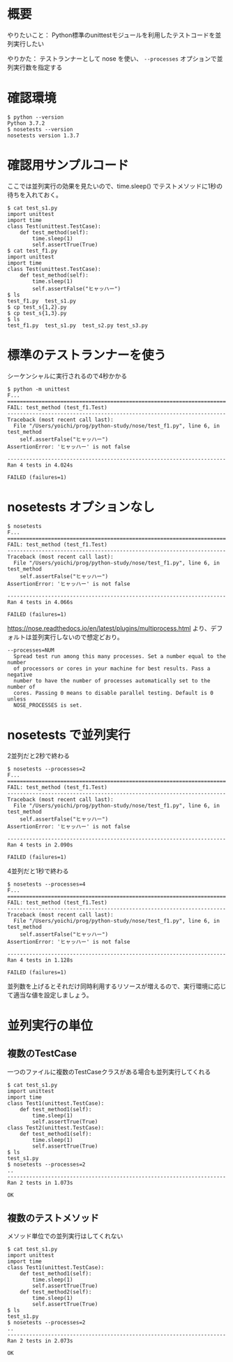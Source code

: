 # 概要

やりたいこと：
Python標準のunittestモジュールを利用したテストコードを並列実行したい

やりかた：
テストランナーとして nose を使い、 `--processes` オプションで並列実行数を指定する

# 確認環境

```console
$ python --version
Python 3.7.2
$ nosetests --version
nosetests version 1.3.7
```
# 確認用サンプルコード

ここでは並列実行の効果を見たいので、time.sleep() でテストメソッドに1秒の待ちを入れておく。

```console
$ cat test_s1.py
import unittest
import time
class Test(unittest.TestCase):
    def test_method(self):
        time.sleep(1)
        self.assertTrue(True)
$ cat test_f1.py
import unittest
import time
class Test(unittest.TestCase):
    def test_method(self):
        time.sleep(1)
        self.assertFalse("ヒャッハー")
$ ls
test_f1.py  test_s1.py
$ cp test_s{1,2}.py
$ cp test_s{1,3}.py
$ ls
test_f1.py  test_s1.py  test_s2.py test_s3.py
```

# 標準のテストランナーを使う

シーケンシャルに実行されるので4秒かかる

```console
$ python -m unittest
F...
======================================================================
FAIL: test_method (test_f1.Test)
----------------------------------------------------------------------
Traceback (most recent call last):
  File "/Users/yoichi/prog/python-study/nose/test_f1.py", line 6, in test_method
    self.assertFalse("ヒャッハー")
AssertionError: 'ヒャッハー' is not false

----------------------------------------------------------------------
Ran 4 tests in 4.024s

FAILED (failures=1)
```

# nosetests オプションなし

```console
$ nosetests
F...
======================================================================
FAIL: test_method (test_f1.Test)
----------------------------------------------------------------------
Traceback (most recent call last):
  File "/Users/yoichi/prog/python-study/nose/test_f1.py", line 6, in test_method
    self.assertFalse("ヒャッハー")
AssertionError: 'ヒャッハー' is not false

----------------------------------------------------------------------
Ran 4 tests in 4.066s

FAILED (failures=1)
```

https://nose.readthedocs.io/en/latest/plugins/multiprocess.html より、デフォルトは並列実行しないので想定どおり。

```
--processes=NUM
  Spread test run among this many processes. Set a number equal to the number
  of processors or cores in your machine for best results. Pass a negative
  number to have the number of processes automatically set to the number of
  cores. Passing 0 means to disable parallel testing. Default is 0 unless
  NOSE_PROCESSES is set. 
```

# nosetests で並列実行

2並列だと2秒で終わる

```console
$ nosetests --processes=2
F...
======================================================================
FAIL: test_method (test_f1.Test)
----------------------------------------------------------------------
Traceback (most recent call last):
  File "/Users/yoichi/prog/python-study/nose/test_f1.py", line 6, in test_method
    self.assertFalse("ヒャッハー")
AssertionError: 'ヒャッハー' is not false

----------------------------------------------------------------------
Ran 4 tests in 2.090s

FAILED (failures=1)
```

4並列だと1秒で終わる

```console
$ nosetests --processes=4
F...
======================================================================
FAIL: test_method (test_f1.Test)
----------------------------------------------------------------------
Traceback (most recent call last):
  File "/Users/yoichi/prog/python-study/nose/test_f1.py", line 6, in test_method
    self.assertFalse("ヒャッハー")
AssertionError: 'ヒャッハー' is not false

----------------------------------------------------------------------
Ran 4 tests in 1.128s

FAILED (failures=1)
```

並列数を上げるとそれだけ同時利用するリソースが増えるので、実行環境に応じて適当な値を設定しましょう。

# 並列実行の単位

## 複数のTestCase

一つのファイルに複数のTestCaseクラスがある場合も並列実行してくれる

```console
$ cat test_s1.py
import unittest
import time
class Test1(unittest.TestCase):
    def test_method1(self):
        time.sleep(1)
        self.assertTrue(True)
class Test2(unittest.TestCase):
    def test_method1(self):
        time.sleep(1)
        self.assertTrue(True)
$ ls
test_s1.py
$ nosetests --processes=2
..
----------------------------------------------------------------------
Ran 2 tests in 1.073s

OK
```

## 複数のテストメソッド

メソッド単位での並列実行はしてくれない

```console
$ cat test_s1.py
import unittest
import time
class Test1(unittest.TestCase):
    def test_method1(self):
        time.sleep(1)
        self.assertTrue(True)
    def test_method2(self):
        time.sleep(1)
        self.assertTrue(True)
$ ls
test_s1.py
$ nosetests --processes=2
..
----------------------------------------------------------------------
Ran 2 tests in 2.073s

OK
```

